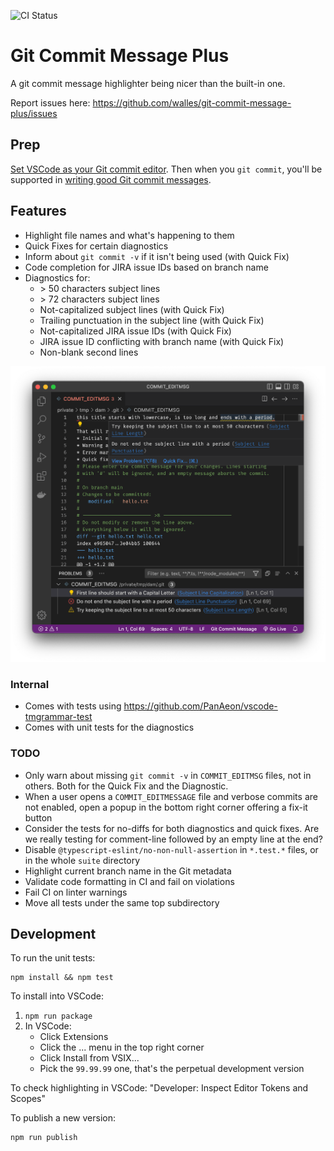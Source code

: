 ![CI Status](https://github.com/walles/git-commit-message-plus/actions/workflows/ci.yml/badge.svg?branch=main)

# Git Commit Message Plus

A git commit message highlighter being nicer than the built-in one.

Report issues here: <https://github.com/walles/git-commit-message-plus/issues>

## Prep

[Set VSCode as your Git commit
editor](https://code.visualstudio.com/docs/sourcecontrol/overview#_vs-code-as-git-editor).
Then when you `git commit`, you'll be supported in [writing good Git commit
messages](https://cbea.ms/git-commit).

## Features

- Highlight file names and what's happening to them
- Quick Fixes for certain diagnostics
- Inform about `git commit -v` if it isn't being used (with Quick Fix)
- Code completion for JIRA issue IDs based on branch name
- Diagnostics for:
  - \> 50 characters subject lines
  - \> 72 characters subject lines
  - Not-capitalized subject lines (with Quick Fix)
  - Trailing punctuation in the subject line (with Quick Fix)
  - Not-capitalized JIRA issue IDs (with Quick Fix)
  - JIRA issue ID conflicting with branch name (with Quick Fix)
  - Non-blank second lines

<!-- FIXME: Add an animated demo here! -->

![Highlighted Git commit message](images/screenshot.png)

### Internal

- Comes with tests using <https://github.com/PanAeon/vscode-tmgrammar-test>
- Comes with unit tests for the diagnostics

### TODO

- Only warn about missing `git commit -v` in `COMMIT_EDITMSG` files, not in
  others. Both for the Quick Fix and the Diagnostic.
- When a user opens a `COMMIT_EDITMESSAGE` file and verbose commits are not
  enabled, open a popup in the bottom right corner offering a fix-it button
- Consider the tests for no-diffs for both diagnostics and quick fixes. Are we
  really testing for comment-line followed by an empty line at the end?
- Disable `@typescript-eslint/no-non-null-assertion` in `*.test.*` files, or in
  the whole `suite` directory
- Highlight current branch name in the Git metadata
- Validate code formatting in CI and fail on violations
- Fail CI on linter warnings
- Move all tests under the same top subdirectory

## Development

To run the unit tests:

```
npm install && npm test
```

To install into VSCode:

1. `npm run package`
1. In VSCode:
   - Click Extensions
   - Click the ... menu in the top right corner
   - Click Install from VSIX...
   - Pick the `99.99.99` one, that's the perpetual development version

To check highlighting in VSCode: "Developer: Inspect Editor Tokens and Scopes"

To publish a new version:

```
npm run publish
```
